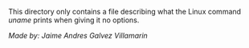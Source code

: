This directory only contains a file describing what the Linux command *uname* prints when giving it no options.

*Made by: Jaime Andres Galvez Villamarin*